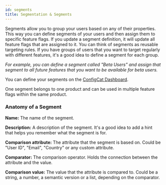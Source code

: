 ```yaml
---
id: segments
title: Segmentation & Segments
---
```

Segments allow you to group your users based on any of their properties. This way you can 
define segments of your users and then assign them to specific feature flags. If you update a segment definition, it will update all 
feature flags that are assigned to it. You can think of segments as reusable targeting rules. If you have groups of users that you want to target regularly with 
different features, it's a good idea to define a segment for each group.

*For example, you can define a segment called "Beta Users" and assign that segment to all future features that you want to be available for beta users.*

You can define your segments on the [ConfigCat Dashboard](https://app.configcat.com/product/segments).

One segment belongs to one product and can be used in multiple feature flags within the same product.

### Anatomy of a Segment

**Name:** The name of the segment.

**Description:** A description of the segment. It's a good idea to add a hint that helps you remember what the segment is for.

**Comparison attribute:** The attribute that the segment is based on. Could be "User ID", "Email", "Country" or any custom attribute.

**Comparator:** The comparison operator. Holds the connection between the attribute and the value.

**Comparison value:** The value that the attribute is compared to. Could be a string, a number, a semantic version or a list, depending on the comparator.